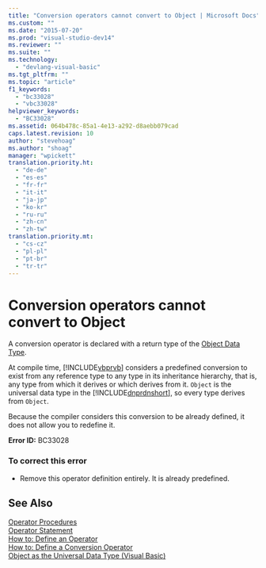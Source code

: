 ```yaml
---
title: "Conversion operators cannot convert to Object | Microsoft Docs"
ms.custom: ""
ms.date: "2015-07-20"
ms.prod: "visual-studio-dev14"
ms.reviewer: ""
ms.suite: ""
ms.technology: 
  - "devlang-visual-basic"
ms.tgt_pltfrm: ""
ms.topic: "article"
f1_keywords: 
  - "bc33028"
  - "vbc33028"
helpviewer_keywords: 
  - "BC33028"
ms.assetid: 064b478c-85a1-4e13-a292-d8aebb079cad
caps.latest.revision: 10
author: "stevehoag"
ms.author: "shoag"
manager: "wpickett"
translation.priority.ht: 
  - "de-de"
  - "es-es"
  - "fr-fr"
  - "it-it"
  - "ja-jp"
  - "ko-kr"
  - "ru-ru"
  - "zh-cn"
  - "zh-tw"
translation.priority.mt: 
  - "cs-cz"
  - "pl-pl"
  - "pt-br"
  - "tr-tr"
---
```

# Conversion operators cannot convert to Object
A conversion operator is declared with a return type of the [Object Data Type](../../visual-basic/language-reference/data-types/object-data-type.md).  
  
 At compile time, [!INCLUDE[vbprvb](../../csharp/programming-guide/concepts/linq/includes/vbprvb_md.md)] considers a predefined conversion to exist from any reference type to any type in its inheritance hierarchy, that is, any type from which it derives or which derives from it. `Object` is the universal data type in the [!INCLUDE[dnprdnshort](../../csharp/getting-started/includes/dnprdnshort_md.md)], so every type derives from `Object`.  
  
 Because the compiler considers this conversion to be already defined, it does not allow you to redefine it.  
  
 **Error ID:** BC33028  
  
### To correct this error  
  
-   Remove this operator definition entirely. It is already predefined.  
  
## See Also  
 [Operator Procedures](../../visual-basic/language-reference/procedures/operator-procedures.md)   
 [Operator Statement](../../visual-basic/language-reference/statements/operator-statement.md)   
 [How to: Define an Operator](../../visual-basic/language-reference/procedures/how-to-define-an-operator.md)   
 [How to: Define a Conversion Operator](../../visual-basic/language-reference/procedures/how-to-define-a-conversion-operator.md)   
 [Object as the Universal Data Type (Visual Basic)](http://msdn.microsoft.com/en-us/5315bf21-2b22-45ab-98cd-5631dffbcb2f)